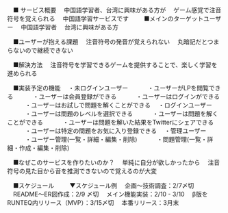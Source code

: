 　■ サービス概要
　中国語学習者、台湾に興味がある方が
　ゲーム感覚で注音符号を覚えられる
　中国語学習サービスです
　
　■メインのターゲットユーザー
　中国語学習者
　台湾に興味がある方

　■ユーザーが抱える課題
　注音符号の発音が覚えられない
　丸暗記だとつまらないので継続できない

　■解決方法
　注音符号を学習できるゲームを提供することで、楽しく学習を進められる

　■実装予定の機能
　・未ログインユーザー
　　　・ユーザーがLPを閲覧できる
　　　・ユーザーは会員登録ができる
　　　・ユーザーはログインができる
　　　・ユーザーはお試しで問題を解くことができる
　・ログインユーザー
　　　・ユーザーは問題のレベルを選択できる
　　　・ユーザーは問題を解くことができる
　　　・ユーザーは問題を解いた結果をTwitterにシェアできる
　　　・ユーザーは特定の問題をお気に入り登録できる
　・管理ユーザー
　　　・ユーザー管理(一覧・詳細・編集・削除)
　　　・問題管理(一覧・詳細・作成・編集・削除)

　■なぜこのサービスを作りたいのか？
　単純に自分が欲しかったから
　注音符号の見た目から音を推測できないので覚えるのが大変

　■スケジュール
　
　▼スケジュール例
　企画〜技術調査：2/7〆切
　README〜ER図作成：2/9 〆切
　メイン機能実装：2/10 - 3/10
　β版をRUNTEQ内リリース（MVP）：3/15〆切
　本番リリース：3月末